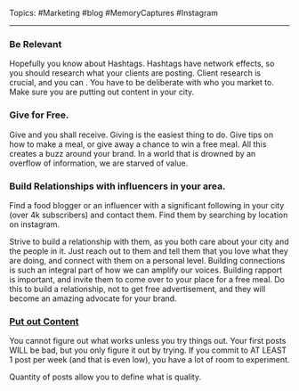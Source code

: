Topics:
#Marketing #blog #MemoryCaptures #Instagram

---
 ### Be Relevant
Hopefully you know about Hashtags. Hashtags have network effects, so you should research what your clients are posting. Client research is crucial, and you can . You have to be deliberate with who you market to. Make sure you are putting out content in your city.

### Give for Free.
Give and you shall receive. Giving is the easiest thing to do. Give tips on how to make a meal, or give away a chance to win a free meal. All this creates a buzz around your brand. In a world that is drowned by an overflow of information, we are starved of value. 

### Build Relationships with influencers in your area.
Find a food blogger or an influencer with a significant following in your city (over 4k subscribers) and contact them. Find them by searching by location on instagram.

Strive to build a relationship with them, as you both care about your city and the people in it. Just reach out to them and tell them that you love what they are doing, and connect with them on a personal level. Building connections is such an integral part of how we can amplify our voices. Building rapport is important, and invite them to come over to your place for a free meal. Do this to build a relationship, not to get free advertisement, and they will become an amazing advocate for your brand. 

### [Put out Content](Content%20Quantity)
You cannot figure out what works unless you try things out. Your first posts WILL be bad, but you only figure it out by trying. If you commit to AT LEAST 1 post per week (and that is even low), you have a lot of room to experiment.

Quantity of posts allow you to define what is quality. 